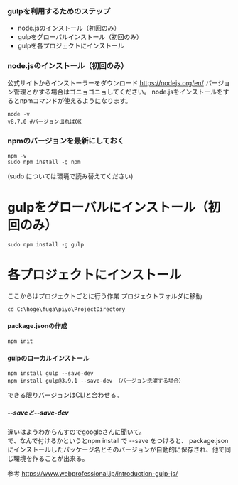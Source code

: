 ### gulpを利用するためのステップ
* node.jsのインストール（初回のみ）
* gulpをグローバルインストール（初回のみ）
* gulpを各プロジェクトにインストール  

### node.jsのインストール（初回のみ）
公式サイトからインストーラーをダウンロード
https://nodejs.org/en/
バージョン管理とかする場合はゴニョゴニョしてください。
node.jsをインストールをするとnpmコマンドが使えるようになります。

```
node -v
v8.7.0 #バージョン出ればOK
```

### npmのバージョンを最新にしておく

```
npm -v
sudo npm install -g npm
```

(sudo については環境で読み替えてください)  


# gulpをグローバルにインストール（初回のみ）

```
sudo npm install -g gulp
```  

# 各プロジェクトにインストール
ここからはプロジェクトごとに行う作業
プロジェクトフォルダに移動

```
cd C:\hoge\fuga\piyo\ProjectDirectory
```

#### package.jsonの作成

```
npm init
```

#### gulpのローカルインストール

```
npm install gulp --save-dev
npm install gulp@3.9.1 --save-dev （バージョン洗濯する場合）
```
できる限りバージョンはCLIと合わせる。

##### --saveと--save-dev
違いはようわからんすのでgoogleさんに聞いて。  
で、なんで付けるかというとnpm install で --save をつけると、 package.json にインストールしたパッケージ名とそのバージョンが自動的に保存され、他で同じ環境を作ることが出来る。


参考
https://www.webprofessional.jp/introduction-gulp-js/
